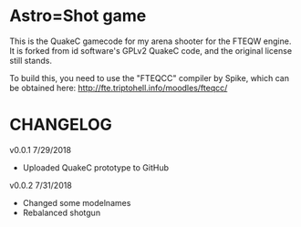# Astro=Shot game

This is the QuakeC gamecode for my arena shooter for the FTEQW engine.
It is forked from id software's GPLv2 QuakeC code, and the original license still stands.

To build this, you need to use the "FTEQCC" compiler by Spike, which can be obtained here:
http://fte.triptohell.info/moodles/fteqcc/

CHANGELOG
=

v0.0.1 7/29/2018
- Uploaded QuakeC prototype to GitHub

v0.0.2 7/31/2018
- Changed some modelnames
- Rebalanced shotgun
